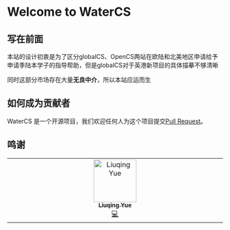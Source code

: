# Welcome to WaterCS

## 写在前面

本站的设计初衷是为了区分globalCS、OpenCS两站在欧陆和北美地区申请给予申请季陆本学子的指导帮助，但是globalCS对于英港新项目的具体描摹不够清晰

同时这部分市场存在大量**无良中介**，所以本站应运而生

## 如何成为贡献者

WaterCS 是一个开源项目，我们欢迎任何人为这个项目提交[Pull Request](https://docs.github.com/en/pull-requests/collaborating-with-pull-requests/proposing-changes-to-your-work-with-pull-requests/creating-a-pull-request-from-a-fork)。

## 鸣谢

<!-- ALL-CONTRIBUTORS-LIST:START - Do not remove or modify this section -->
<!-- prettier-ignore-start -->
<!-- markdownlint-disable -->
<table>
  <tbody>
    <tr>
      <td align="center" valign="top" width="14.28%"><a href="https://github.com/dqhl76"><img src="https://avatars.githubusercontent.com/u/69136320?v=4?s=100" width="100px;" alt="Liuqing Yue"/><br /><sub><b>Liuqing Yue</b></sub></a><br /><a href="#code-dqhl76" title="Code">💻</a></td>
    </tr>
  </tbody>
</table>

<!-- markdownlint-restore -->
<!-- prettier-ignore-end -->

<!-- ALL-CONTRIBUTORS-LIST:END -->